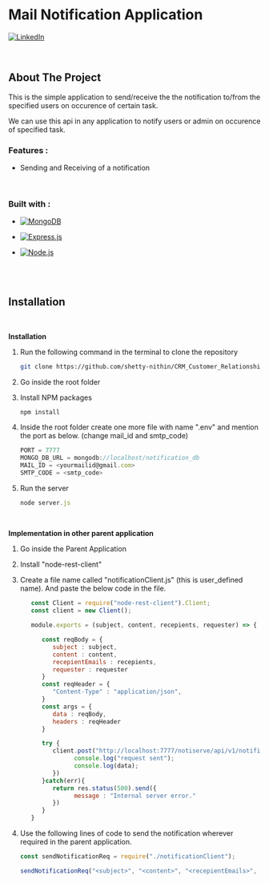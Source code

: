 # Mail Notification Application

[![LinkedIn][linkedin-shield]][linkedin-url]

<br/>

## About The Project

This is the simple application to send/receive the the notification to/from the specified users on occurence of certain task.

We can use this api in any application to notify users or admin on occurence of specified task.
<br/>

### Features : 
* Sending and Receiving of a notification
<br/>

### Built with : 

* [![MongoDB][MongoDB]][MongoDB-url]

* [![Express.js][Express.js]][Express-url]

* [![Node.js][Node.js]][Node-url]
<br/>
<br/>

## Installation
<br/>

__Installation__
<br/>
1. Run the following command in the terminal to clone the repository
   ```sh
   git clone https://github.com/shetty-nithin/CRM_Customer_Relationship_Management
   ```

2. Go inside the root folder

3. Install NPM packages
   ```
   npm install
   ```

4. Inside the root folder create one more file with name ".env" and mention the port as below. (change mail_id and smtp_code)
   ```javascript
   PORT = 7777
   MONGO_DB_URL = mongodb://localhost/notification_db
   MAIL_ID = <yourmailid@gmail.com>
   SMTP_CODE = <smtp_code>
   ```

5. Run the server
   ```javascript
   node server.js
   ```
<br/>

__Implementation in other parent application__
<br/>

1. Go inside the Parent Application

2. Install "node-rest-client"

3. Create a file name called "notificationClient.js" (this is user_defined name). And paste the below code in the file.
   ```javascript
      const Client = require("node-rest-client").Client;
      const client = new Client();

      module.exports = (subject, content, recepients, requester) => {

         const reqBody = {
            subject : subject,
            content : content,
            recepientEmails : recepients,
            requester : requester
         }
         const reqHeader = {
            "Content-Type" : "application/json",
         }
         const args = {
            data : reqBody,
            headers : reqHeader
         }

         try {
            client.post("http://localhost:7777/notiserve/api/v1/notifications", args, (data, res) => {
                  console.log("request sent");
                  console.log(data); 
            })
         }catch(err){
            return res.status(500).send({
                  message : "Internal server error."
            })
         }
      }
   ```
   
4. Use the following lines of code to send the notification wherever required in the parent application.
   ```javascript
   const sendNotificationReq = require("./notificationClient");

   sendNotificationReq("<subject>", "<content>", "<recepientEmails>", "<requester>");
   ```


<!-- MARKDOWN LINKS -->
[forks-shield]: https://img.shields.io/github/forks/github_username/repo_name.svg?style=for-the-badge
[forks-url]: https://github.com/github_username/repo_name/network/members

[issues-shield]: https://img.shields.io/github/issues/github_username/repo_name.svg?style=for-the-badge
[issues-url]: https://github.com/github_username/repo_name/issues


[linkedin-shield]: https://img.shields.io/badge/-LinkedIn-black.svg?style=for-the-badge&logo=linkedin&colorB=0072b1
[linkedin-url]: https://www.linkedin.com/in/shetty-nithin/

[MongoDB]: https://img.shields.io/badge/MongoDB-589636?style=for-the-badge&logo=mongodb&logoColor=white
[MongoDB-url]: https://www.mongodb.com/

[Node.js]: https://img.shields.io/badge/Node.js-215732?style=for-the-badge&logo=nodedotjs&logoColor=61DAFB
[Node-url]: https://nodejs.org/en/

[Express.js]: https://img.shields.io/badge/Express.js-D1D3D4?style=for-the-badge&logo=express&logoColor=4FC08D
[Express-url]: https://expressjs.com/